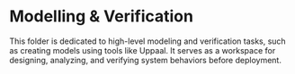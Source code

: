 # Modelling & Verification

This folder is dedicated to high-level modeling and verification tasks, such as creating models using tools like Uppaal. It serves as a workspace for designing, analyzing, and verifying system behaviors before deployment.